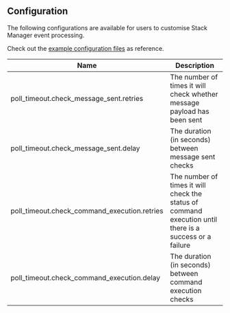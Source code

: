 Configuration
-------------

The following configurations are available for users to customise Stack Manager event processing.

Check out the [example configuration files](https://github.com/shinesolutions/aem-stack-manager-messenger/blob/master/examples/user-config/) as reference.

| Name | Description |
|------|-------------|
| poll_timeout.check_message_sent.retries | The number of times it will check whether message payload has been sent |
| poll_timeout.check_message_sent.delay | The duration (in seconds) between message sent checks |
| poll_timeout.check_command_execution.retries | The number of times it will check the status of command execution until there is a success or a failure |
| poll_timeout.check_command_execution.delay | The duration (in seconds) between command execution checks |
